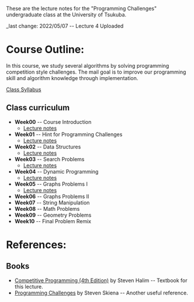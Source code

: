 These are the lecture notes for the "Programming Challenges" undergraduate
class at the University of Tsukuba.

_last change: 2022/05/07 -- Lecture 4 Uploaded

# Course Outline:
In this course, we study several algorithms by solving programming competition
style challenges. The mail goal is to improve our programming skill and
algorithm knowledge through implementation.

[Class Syllabus](syllabus.md)

## Class curriculum
- **Week00** -- Course Introduction
  - [Lecture notes](Week00/week0.pdf)
- **Week01** -- Hint for Programming Challenges
  - [Lecture notes](Week01/week1.pdf)
- **Week02** -- Data Structures
  - [Lecture notes](Week02/week02.pdf)
- **Week03** -- Search Problems
  - [Lecture notes](Week03/week03.pdf)
- **Week04** -- Dynamic Programming
  - [Lecture notes](Week04/week04.pdf)
- **Week05** -- Graphs Problems I
  - [Lecture notes](Week05/week05.pdf)
- **Week06** -- Graphs Problems II
- **Week07** -- String Manipulation
- **Week08** -- Math Problems
- **Week09** -- Geometry Problems
- **Week10** -- Final Problem Remix


# References:

## Books
* [Competitive Programming (4th Edition)](http://cpbook.net/) by Steven Halim -- Textbook for this lecture.
* [Programming Challenges](http://www.programming-challenges.com/pg.php?page=index) by Steven Skiena -- Another useful reference.
